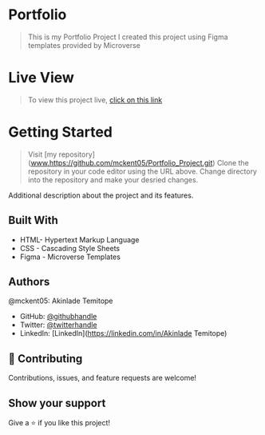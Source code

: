 # Portfolio

> This is my Portfolio Project
> I created this project using Figma templates provided by Microverse

# Live View
> To view this project live, [click on this link](https://mckent05.github.io/Portfolio_Project/mobile.html)

# Getting Started

> Visit [my repository] (www.https://github.com/mckent05/Portfolio_Project.git)
> Clone the repository in your code editor using the URL above.
> Change directory into the repository and make your desried changes.


Additional description about the project and its features.

## Built With

- HTML- Hypertext Markup Language
- CSS - Cascading Style Sheets
- Figma - Microverse Templates

## Authors

@mckent05: Akinlade Temitope

- GitHub: [@githubhandle](https://github.com/mckent05)
- Twitter: [@twitterhandle](https://twitter.com/mckent05)
- LinkedIn: [LinkedIn](https://linkedin.com/in/Akinlade Temitope)


## 🤝 Contributing

Contributions, issues, and feature requests are welcome!



## Show your support

Give a ⭐️ if you like this project!
